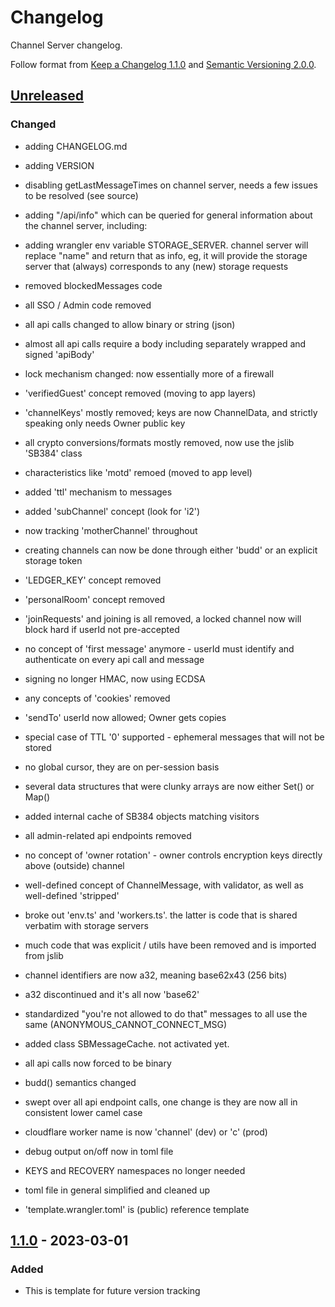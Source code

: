 # Changelog

Channel Server changelog.

Follow format from [Keep a Changelog 1.1.0](https://keepachangelog.com/en/1.1.0/) and [Semantic Versioning 2.0.0](https://semver.org/spec/v2.0.0.html).

## [Unreleased]

### Changed

- adding CHANGELOG.md

- adding VERSION

- disabling getLastMessageTimes on channel server, needs
  a few issues to be resolved (see source)

- adding "/api/info" which can be queried for general
  information about the channel server, including:

- adding wrangler env variable STORAGE_SERVER. channel
  server will replace "name" and return that as info,
  eg, it will provide the storage server that (always)
  corresponds to any (new) storage requests

- removed blockedMessages code

- all SSO / Admin code removed

- all api calls changed to allow binary or string (json)

- almost all api calls require a body including separately
  wrapped and signed 'apiBody'

- lock mechanism changed: now essentially more of a firewall

- 'verifiedGuest' concept removed (moving to app layers)

- 'channelKeys' mostly removed; keys are now ChannelData,
  and strictly speaking only needs Owner public key

- all crypto conversions/formats mostly removed, now
  use the jslib 'SB384' class

- characteristics like 'motd' remoed (moved to app level)

- added 'ttl' mechanism to messages

- added 'subChannel' concept (look for 'i2')

- now tracking 'motherChannel' throughout

- creating channels can now be done through either 'budd'
  or an explicit storage token

- 'LEDGER_KEY' concept removed

- 'personalRoom' concept removed

- 'joinRequests' and joining is all removed, a locked
  channel now will block hard if userId not pre-accepted

- no concept of 'first message' anymore - userId must
  identify and authenticate on every api call and message

- signing no longer HMAC, now using ECDSA

- any concepts of 'cookies' removed

- 'sendTo' userId now allowed; Owner gets copies

- special case of TTL '0' supported - ephemeral messages
  that will not be stored

- no global cursor, they are on per-session basis

- several data structures that were clunky arrays
  are now either Set() or Map()

- added internal cache of SB384 objects matching visitors

- all admin-related api endpoints removed

- no concept of 'owner rotation' - owner controls
  encryption keys directly above (outside) channel

- well-defined concept of ChannelMessage, with
  validator, as well as well-defined 'stripped'

- broke out 'env.ts' and 'workers.ts'.  the latter
  is code that is shared verbatim with storage servers

- much code that was explicit / utils have been
  removed and is imported from jslib

- channel identifiers are now a32, meaning base62x43
  (256 bits)

- a32 discontinued and it's all now 'base62'

- standardized "you're not allowed to do that" messages
  to all use the same (ANONYMOUS_CANNOT_CONNECT_MSG)

- added class SBMessageCache. not activated yet.

- all api calls now forced to be binary

- budd() semantics changed

- swept over all api endpoint calls, one change is they
  are now all in consistent lower camel case

- cloudflare worker name is now 'channel' (dev) or 'c' (prod)

- debug output on/off now in toml file

- KEYS and RECOVERY namespaces no longer needed

- toml file in general simplified and cleaned up

- 'template.wrangler.toml' is (public) reference template



## [1.1.0] - 2023-03-01

### Added

- This is template for future version tracking

[Unreleased]: https://github.com/384co/snackabra-jslib/compare/v0.6.5...development
[1.1.0]: https://github.com/384co/snackabra-jslib/compare/v1.0.1...v1.1.0
